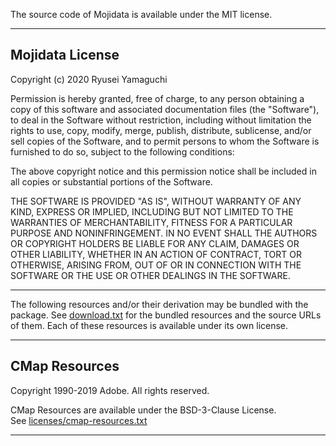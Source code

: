 The source code of Mojidata is available under the MIT license.

---

## Mojidata License

Copyright (c) 2020 Ryusei Yamaguchi

Permission is hereby granted, free of charge, to any person obtaining a copy
of this software and associated documentation files (the "Software"), to deal
in the Software without restriction, including without limitation the rights
to use, copy, modify, merge, publish, distribute, sublicense, and/or sell
copies of the Software, and to permit persons to whom the Software is
furnished to do so, subject to the following conditions:

The above copyright notice and this permission notice shall be included in all
copies or substantial portions of the Software.

THE SOFTWARE IS PROVIDED "AS IS", WITHOUT WARRANTY OF ANY KIND, EXPRESS OR
IMPLIED, INCLUDING BUT NOT LIMITED TO THE WARRANTIES OF MERCHANTABILITY,
FITNESS FOR A PARTICULAR PURPOSE AND NONINFRINGEMENT. IN NO EVENT SHALL THE
AUTHORS OR COPYRIGHT HOLDERS BE LIABLE FOR ANY CLAIM, DAMAGES OR OTHER
LIABILITY, WHETHER IN AN ACTION OF CONTRACT, TORT OR OTHERWISE, ARISING FROM,
OUT OF OR IN CONNECTION WITH THE SOFTWARE OR THE USE OR OTHER DEALINGS IN THE
SOFTWARE.

---

The following resources and/or their derivation may be bundled with the package.
See [download.txt](download.txt) for the bundled resources and the source URLs
of them. Each of these resources is available under its own license.

---

## CMap Resources

Copyright 1990-2019 Adobe. All rights reserved.

CMap Resources are available under the BSD-3-Clause License.  
See [licenses/cmap-resources.txt](licenses/cmap-resources.txt)

---

## MJ文字情報一覧表 List of MJ Characters
## MJ縮退マップ MJ Map

Copyright © IPA 独立行政法人情報処理推進機構 Information-technology Promotion Agency, Japan.

These works are available under Creative Commons Attribution-ShareAlike 2.1 Japan (CC BY-SA 2.1 JP). 
See https://creativecommons.org/licenses/by-sa/2.1/jp/legalcode or  
for the human readable summary: https://creativecommons.org/licenses/by-sa/2.1/jp/

---

## Unicode Data Files

Copyright © 1991-2020 Unicode, Inc. All rights reserved.

Unicode Data Files are available under the Unicode License Agreement (Unicode-DFS-2016).  
See [licenses/unicode.txt](licenses/unicode.txt)

---

## Ideographic Description Sequences (IDS) for CJK Unified Ideographs

This file is not copyrighted, and may be used freely for any purpose without asking permission.  
See the notes in the text file (IDS.TXT).

---

## 漢字データベースプロジェクト Kanji Database Project

Copyright (c) 2014-2018 CJKVI Database

The files of this project are available under the GNU GPL or the MIT License depending on files:

- Available under the GNU GPL:
    - IDSデータ (ids.txt)
    - 説文解字注（六書音均表等を含む）データ (swjz.xml)
    - 宋本廣韻データ (sbgy.xml)
    - 學生字典データ (xszd.txt)
- Available under the MIT License:
    - All data not listed above including:
        - 解字IDSデータ (ids-analysis.txt)
        - 大漢和辞典関連データ
        - 異体字データ

See <http://kanji-database.sourceforge.net/index.html>
